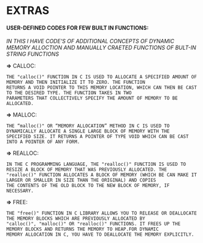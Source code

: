 # EXTRAS


#### USER-DEFINED CODES FOR FEW BUILT IN FUNCTIONS:


_IN THIS I HAVE CODE'S OF ADDITIONAL CONCEPTS OF DYNAMIC MEMORY ALLOCTION AND MANUALLY CRAETED FUNCTIONS OF BULT-IN STRING FUNCTIONS_

**=>** CALLOC: 
```
THE "calloc()" FUNCTION IN C IS USED TO ALLOCATE A SPECIFIED AMOUNT OF MEMORY AND THEN INITIALIZE IT TO ZERO. THE FUNCTION 
RETURNS A VOID POINTER TO THIS MEMORY LOCATION, WHICH CAN THEN BE CAST TO THE DESIRED TYPE. THE FUNCTION TAKES IN TWO 
PARAMETERS THAT COLLECTIVELY SPECIFY THE AMOUNT OF MEMORY TO BE ALLOCATED.
```

**=>** MALLOC: 
```
THE “malloc()" OR “MEMORY ALLOCATION” METHOD IN C IS USED TO DYNAMICALLY ALLOCATE A SINGLE LARGE BLOCK OF MEMORY WITH THE 
SPECIFIED SIZE. IT RETURNS A POINTER OF TYPE VOID WHICH CAN BE CAST INTO A POINTER OF ANY FORM.
```

**=>** REALLOC: 
```
IN THE C PROGRAMMING LANGUAGE, THE "realloc()" FUNCTION IS USED TO RESIZE A BLOCK OF MEMORY THAT WAS PREVIOUSLY ALLOCATED. THE
"realloc()" FUNCTION ALLOCATES A BLOCK OF MEMORY (WHICH BE CAN MAKE IT LARGER OR SMALLER IN SIZE THAN THE ORIGINAL) AND COPIES
THE CONTENTS OF THE OLD BLOCK TO THE NEW BLOCK OF MEMORY, IF NECESSARY.
```

**=>** FREE: 
```
THE "free()" FUNCTION IN C LIBRARY ALLOWS YOU TO RELEASE OR DEALLOCATE THE MEMORY BLOCKS WHICH ARE PREVIOUSLY ALLOCATED BY 
"calloc()", "malloc()" OR "realloc()" FUNCTIONS. IT FREES UP THE MEMORY BLOCKS AND RETURNS THE MEMORY TO HEAP.FOR DYNAMIC 
MEMORY ALLOCATION IN C, YOU HAVE TO DEALLOCATE THE MEMORY EXPLICITLY.
```
